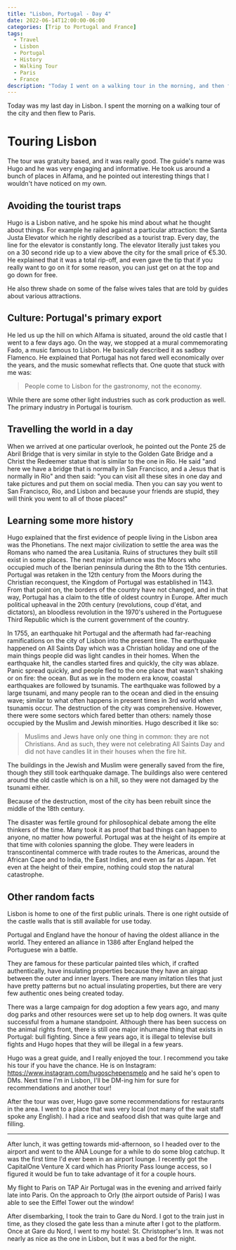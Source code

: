 ```yaml
---
title: "Lisbon, Portugal - Day 4"
date: 2022-06-14T12:00:00-06:00
categories: [Trip to Portugal and France]
tags:
  - Travel
  - Lisbon
  - Portugal
  - History
  - Walking Tour
  - Paris
  - France
description: "Today I went on a walking tour in the morning, and then flew to Paris!"
---
```


Today was my last day in Lisbon. I spent the morning on a walking tour of the
city and then flew to Paris.

# Touring Lisbon

The tour was gratuity based, and it was really good. The guide's name was Hugo
and he was very engaging and informative. He took us around a bunch of places in
Alfama, and he pointed out interesting things that I wouldn't have noticed on my
own.

## Avoiding the tourist traps

Hugo is a Lisbon native, and he spoke his mind about what he thought about
things. For example he railed against a particular attraction: the Santa Justa
Elevator which he rightly described as a tourist trap. Every day, the line for
the elevator is constantly long. The elevator literally just takes you on a 30
second ride up to a view above the city for the small price of €5.30. He
explained that it was a total rip-off, and even gave the tip that if you really
want to go on it for some reason, you can just get on at the top and go down for
free.

He also threw shade on some of the false wives tales that are told by guides
about various attractions.

## Culture: Portugal's primary export

He led us up the hill on which Alfama is situated, around the old castle that I
went to a few days ago. On the way, we stopped at a mural commemorating Fado, a
music famous to Lisbon. He basically described it as sadboy Flamenco. He
explained that Portugal has not fared well economically over the years, and the
music somewhat reflects that. One quote that stuck with me was:

> People come to Lisbon for the gastronomy, not the economy.

While there are some other light industries such as cork production as well. The
primary industry in Portugal is tourism.

## Travelling the world in a day

When we arrived at one particular overlook, he pointed out the Ponte 25 de Abril
Bridge that is very similar in style to the Golden Gate Bridge and a Christ the
Redeemer statue that is similar to the one in Rio. He said "and here we have a
bridge that is normally in San Francisco, and a Jesus that is normally in Rio"
and then said: "you can visit all these sites in one day and take pictures and
put them on social media. Then you can say you went to San Francisco, Rio, and
Lisbon and because your friends are stupid, they will think you went to all of
those places!"

## Learning some more history

Hugo explained that the first evidence of people living in the Lisbon area was
the Phonetians. The next major civilization to settle the area was the Romans
who named the area Lusitania. Ruins of structures they built still exist in some
places. The next major influence was the Moors who occupied much of the Iberian
peninsula during the 8th to the 15th centuries. Portugal was retaken in the 12th
century from the Moors during the Christian reconquest, the Kingdom of Portugal
was established in 1143. From that point on, the borders of the country have not
changed, and in that way, Portugal has a claim to the title of oldest country in
Europe. After much political upheaval in the 20th century (revolutions, coup
d'état, and dictators), an bloodless revolution in the 1970's ushered in the
Portuguese Third Republic which is the current government of the country.

In 1755, an earthquake hit Portugal and the aftermath had far-reaching
ramifications on the city of Lisbon into the present time. The earthquake
happened on All Saints Day which was a Christian holiday and one of the main
things people did was light candles in their homes. When the earthquake hit, the
candles started fires and quickly, the city was ablaze. Panic spread quickly,
and people fled to the one place that wasn't shaking or on fire: the ocean. But
as we in the modern era know, coastal earthquakes are followed by tsunamis. The
earthquake was followed by a large tsunami, and many people ran to the ocean and
died in the ensuing wave; similar to what often happens in present times in 3rd
world when tsunamis occur. The destruction of the city was comprehensive.
However, there were some sectors which fared better than others: namely those
occupied by the Muslim and Jewish minorities. Hugo described it like so:

> Muslims and Jews have only one thing in common: they are not Christians. And
> as such, they were not celebrating All Saints Day and did not have candles
> lit in their houses when the fire hit.

The buildings in the Jewish and Muslim were generally saved from the fire,
though they still took earthquake damage. The buildings also were centered
around the old castle which is on a hill, so they were not damaged by the
tsunami either.

Because of the destruction, most of the city has been rebuilt since the middle
of the 18th century.

The disaster was fertile ground for philosophical debate among the elite
thinkers of the time. Many took it as proof that bad things can happen to
anyone, no matter how powerful. Portugal was at the height of its empire at that
time with colonies spanning the globe. They were leaders in transcontinental
commerce with trade routes to the Americas, around the African Cape and to
India, the East Indies, and even as far as Japan. Yet even at the height of
their empire, nothing could stop the natural catastrophe.

## Other random facts

Lisbon is home to one of the first public urinals. There is one right outside of
the castle walls that is still available for use today.

Portugal and England have the honour of having the oldest alliance in the world.
They entered an alliance in 1386 after England helped the Portuguese win a
battle.

They are famous for these particular painted tiles which, if crafted
authentically, have insulating properties because they have an airgap between
the outer and inner layers. There are many imitation tiles that just have pretty
patterns but no actual insulating properties, but there are very few authentic
ones being created today.

There was a large campaign for dog adoption a few years ago, and many dog parks
and other resources were set up to help dog owners. It was quite successful from
a humane standpoint. Although there has been success on the animal rights front,
there is still one major inhumane thing that exists in Portugal: bull fighting.
Since a few years ago, it is illegal to televise bull fights and Hugo hopes that
they will be illegal in a few years.

Hugo was a great guide, and I really enjoyed the tour. I recommend you take his
tour if you have the chance. He is on Instagram:
https://www.instagram.com/hugoschepensmelo and he said he's open to DMs. Next
time I'm in Lisbon, I'll be DM-ing him for sure for recommendations and another
tour!

After the tour was over, Hugo gave some recommendations for restaurants in the
area. I went to a place that was very local (not many of the wait staff spoke
any English). I had a rice and seafood dish that was quite large and filling.

---

After lunch, it was getting towards mid-afternoon, so I headed over to the
airport and went to the ANA Lounge for a while to do some blog catchup. It was
the first time I'd ever been in an airport lounge. I recently got the CapitalOne
Venture X card which has Priority Pass lounge access, so I figured it would be
fun to take advantage of it for a couple hours.

My flight to Paris on TAP Air Portugal was in the evening and arrived fairly
late into Paris. On the approach to Orly (the airport outside of Paris) I was
able to see the Eiffel Tower out the window!

After disembarking, I took the train to Gare du Nord. I got to the train just in
time, as they closed the gate less than a minute after I got to the platform.
Once at Gare du Nord, I went to my hostel: St. Christopher's Inn. It was not
nearly as nice as the one in Lisbon, but it was a bed for the night.

